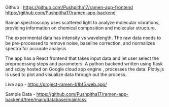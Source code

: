 Github :
https://github.com/Pushpitha17/ramen-app-frontend
https://github.com/Pushpitha17/ramen-app-backend


Raman spectroscopy uses scattered light to analyze molecular vibrations, providing information on chemical composition and molecular structure.

The experimental data has intensity vs wavelength. The raw data needs to be pre-processed to remove noise, baseline correction, and normalizes spectra for accurate analysis

The app has a React frontend that takes input data and let user select the preprocessing steps and parameters. 
A python backend written using flask and scipy hosted on Google cloud app engine , processes the data.
Plotly.js is used to plot and visualize data through out the process. 

Live app - https://project-ramen-b1bf5.web.app/

Sample Data - https://github.com/Pushpitha17/ramen-app-backend/tree/main/database/main/csv

